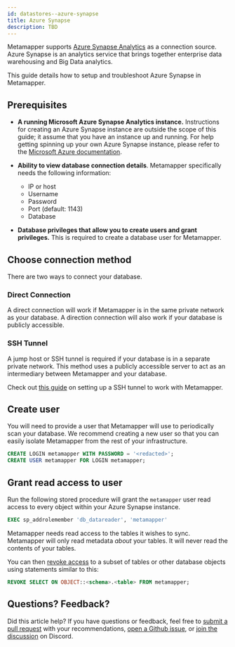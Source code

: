 ```yaml
---
id: datastores--azure-synapse
title: Azure Synapse
description: TBD
---
```


Metamapper supports [Azure Synapse Analytics](https://azure.microsoft.com/en-us/services/synapse-analytics/) as a connection source. Azure Synapse is an analytics service that brings together enterprise data warehousing and Big Data analytics.

This guide details how to setup and troubleshoot Azure Synapse in Metamapper.

## Prerequisites

* **A running Microsoft Azure Synapse Analytics instance.** Instructions for creating an Azure Synapse instance are outside the scope of this guide; it assume that you have an instance up and running. For help getting spinning up your own Azure Synapse instance, please refer to the [Microsoft Azure documentation](https://docs.microsoft.com/en-us/azure/synapse-analytics/sql-data-warehouse/).

* **Ability to view database connection details**. Metamapper specifically needs the following information:
    - IP or host
    - Username
    - Password
    - Port (default: 1143)
    - Database

* **Database privileges that allow you to create users and grant privileges.** This is required to create a database user for Metamapper.

## Choose connection method

There are two ways to connect your database.

### Direct Connection

A direct connection will work if Metamapper is in the same private network as your database. A direction connection will also work if your database is publicly accessible.

### SSH Tunnel

A jump host or SSH tunnel is required if your database is in a separate private network. This method uses a publicly accessible server to act as an intermediary between Metamapper and your database.

Check out [this guide](metadata-management--ssh-tunnels) on setting up a SSH tunnel to work with Metamapper.

## Create user

You will need to provide a user that Metamapper will use to periodically scan your database. We recommend creating a new user so that you can easily isolate Metamapper from the rest of your infrastructure.

```sql
CREATE LOGIN metamapper WITH PASSWORD = '<redacted>';
CREATE USER metamapper FOR LOGIN metamapper;
```

## Grant read access to user

Run the following stored procedure will grant the `metamapper` user read access to every object within your Azure Synapse instance.

```sql
EXEC sp_addrolemember 'db_datareader', 'metamapper'
```

Metamapper needs read access to the tables it wishes to sync. Metamapper will only read metadata _about_ your tables. It will never read the contents of your tables.

You can then [revoke access](https://docs.microsoft.com/en-us/sql/t-sql/statements/revoke-object-permissions-transact-sql) to a subset of tables or other database objects using statements similar to this:

```sql
REVOKE SELECT ON OBJECT::<schema>.<table> FROM metamapper;
```

## Questions? Feedback?

Did this article help? If you have questions or feedback, feel free to [submit a pull request](https://github.com/getmetamapper/documentation) with your recommendations, [open a Github issue](https://github.com/getmetamapper/documentation/issues/new), or [join the discussion](http://discuss.metamapper.io) on Discord.
